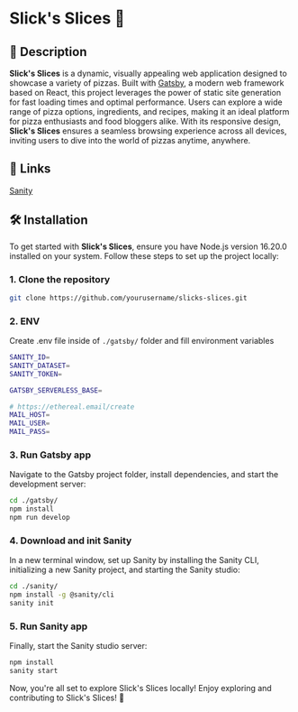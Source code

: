 # Slick's Slices 🍕

## 📖 Description

**Slick's Slices** is a dynamic, visually appealing web application designed to showcase a variety of pizzas. Built with [Gatsby](https://www.gatsbyjs.com/), a modern web framework based on React, this project leverages the power of static site generation for fast loading times and optimal performance. Users can explore a wide range of pizza options, ingredients, and recipes, making it an ideal platform for pizza enthusiasts and food bloggers alike. With its responsive design, **Slick's Slices** ensures a seamless browsing experience across all devices, inviting users to dive into the world of pizzas anytime, anywhere.

## 🔗 Links

[Sanity](https://kondratiev-gatsby.sanity.studio/desk/person)

## 🛠 Installation

To get started with **Slick's Slices**, ensure you have Node.js version 16.20.0 installed on your system. Follow these steps to set up the project locally:

### 1. Clone the repository
```bash
git clone https://github.com/yourusername/slicks-slices.git
```

### 2. ENV

Create .env file inside of ```./gatsby/``` folder and fill environment variables

```bash
SANITY_ID=
SANITY_DATASET=
SANITY_TOKEN=

GATSBY_SERVERLESS_BASE=

# https://ethereal.email/create
MAIL_HOST=
MAIL_USER=
MAIL_PASS=
```

### 3. Run Gatsby app

Navigate to the Gatsby project folder, install dependencies, and start the development server:

```bash
cd ./gatsby/
npm install
npm run develop
```

### 4. Download and init Sanity

In a new terminal window, set up Sanity by installing the Sanity CLI, initializing a new Sanity project, and starting the Sanity studio:

```bash
cd ./sanity/
npm install -g @sanity/cli
sanity init
```

### 5. Run Sanity app

Finally, start the Sanity studio server:

```bash
npm install
sanity start
```

Now, you're all set to explore Slick's Slices locally! Enjoy exploring and contributing to Slick's Slices! 🚀